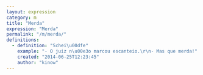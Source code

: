 ```yaml
---
layout: expression
category: m
title: "Merda"
expression: "Merda"
permalink: "/m/merda/"
definitions:
  - definition: "Schei\u00dfe"
    example: "- O juiz n\u00e3o marcou escanteio.\r\n- Mas que merda!"
    created: "2014-06-25T12:23:45"
    author: "kinow"
---
```

